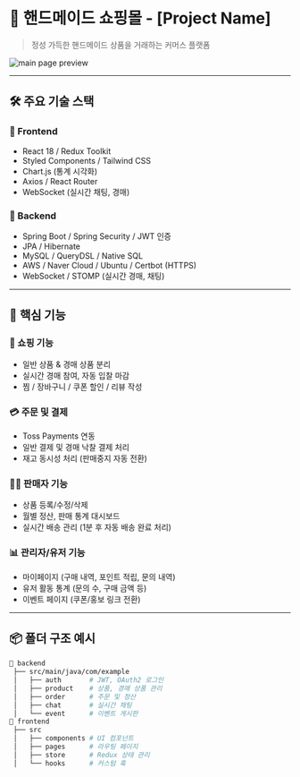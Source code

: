 # 🧵 핸드메이드 쇼핑몰 - [Project Name]

> 정성 가득한 핸드메이드 상품을 거래하는 커머스 플랫폼

![main page preview](./preview.png) <!-- 스크린샷 경로는 알아서 수정 -->

---

## 🛠️ 주요 기술 스택

### 📌 Frontend
- React 18 / Redux Toolkit
- Styled Components / Tailwind CSS
- Chart.js (통계 시각화)
- Axios / React Router
- WebSocket (실시간 채팅, 경매)

### 📌 Backend
- Spring Boot / Spring Security / JWT 인증
- JPA / Hibernate
- MySQL / QueryDSL / Native SQL
- AWS / Naver Cloud / Ubuntu / Certbot (HTTPS)
- WebSocket / STOMP (실시간 경매, 채팅)

---

## 🎯 핵심 기능

### 🛒 쇼핑 기능
- 일반 상품 & 경매 상품 분리
- 실시간 경매 참여, 자동 입찰 마감
- 찜 / 장바구니 / 쿠폰 할인 / 리뷰 작성

### 💳 주문 및 결제
- Toss Payments 연동
- 일반 결제 및 경매 낙찰 결제 처리
- 재고 동시성 처리 (판매중지 자동 전환)

### 👩‍🎨 판매자 기능
- 상품 등록/수정/삭제
- 월별 정산, 판매 통계 대시보드
- 실시간 배송 관리 (1분 후 자동 배송 완료 처리)

### 📊 관리자/유저 기능
- 마이페이지 (구매 내역, 포인트 적립, 문의 내역)
- 유저 활동 통계 (문의 수, 구매 금액 등)
- 이벤트 페이지 (쿠폰/홍보 링크 전환)

---

## 📦 폴더 구조 예시

```bash
📁 backend
 ├── src/main/java/com/example
 │   ├── auth       # JWT, OAuth2 로그인
 │   ├── product    # 상품, 경매 상품 관리
 │   ├── order      # 주문 및 정산
 │   ├── chat       # 실시간 채팅
 │   └── event      # 이벤트 게시판
📁 frontend
 ├── src
 │   ├── components # UI 컴포넌트
 │   ├── pages      # 라우팅 페이지
 │   ├── store      # Redux 상태 관리
 │   └── hooks      # 커스텀 훅

